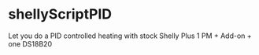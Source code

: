 # shellyScriptPID
Let you do a PID controlled heating with stock Shelly Plus 1 PM + Add-on + one DS18B20
